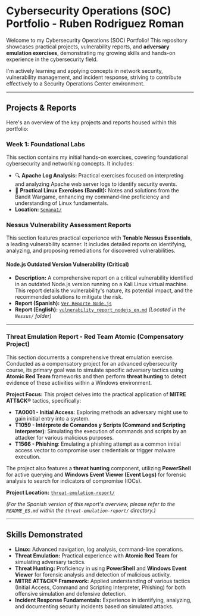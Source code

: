 # Cybersecurity Operations (SOC) Portfolio - Ruben Rodriguez Roman

Welcome to my Cybersecurity Operations (SOC) Portfolio! This repository showcases practical projects, vulnerability reports, and **adversary emulation exercises**, demonstrating my growing skills and hands-on experience in the cybersecurity field.

I'm actively learning and applying concepts in network security, vulnerability management, and incident response, striving to contribute effectively to a Security Operations Center environment.

---

## Projects & Reports

Here's an overview of the key projects and reports housed within this portfolio:

### Week 1: Foundational Labs
This section contains my initial hands-on exercises, covering foundational cybersecurity and networking concepts. It includes:
- 🔍 **Apache Log Analysis:** Practical exercises focused on interpreting and analyzing Apache web server logs to identify security events.
- 🐧 **Practical Linux Exercises (Bandit):** Notes and solutions from the Bandit Wargame, enhancing my command-line proficiency and understanding of Linux fundamentals.
- **Location:** [`Semana1/`](./Semana1/)

### Nessus Vulnerability Assessment Reports
This section features practical experience with **Tenable Nessus Essentials**, a leading vulnerability scanner. It includes detailed reports on identifying, analyzing, and proposing remediations for discovered vulnerabilities.

#### Node.js Outdated Version Vulnerability (Critical)
- **Description:** A comprehensive report on a critical vulnerability identified in an outdated Node.js version running on a Kali Linux virtual machine. This report details the vulnerability's nature, its potential impact, and the recommended solutions to mitigate the risk.
- **Report (Spanish):** [`Ver Reporte Node.js`](./Nessus/reporte_vulnerabilidad_nodejs.md)
- **Report (English):** [`vulnerability_report_nodejs_en.md`](./Nessus/vulnerability_report_nodejs_en.md)
    *(Located in the `Nessus/` folder)*
---

### Threat Emulation Report - Red Team Atomic (Compensatory Project)
This section documents a comprehensive threat emulation exercise. Conducted as a compensatory project for an advanced cybersecurity course, its primary goal was to simulate specific adversary tactics using **Atomic Red Team** frameworks and then perform **threat hunting** to detect evidence of these activities within a Windows environment.

**Project Focus:**
This project delves into the practical application of **MITRE ATT&CK®** tactics, specifically:
* **TA0001 - Initial Access**: Exploring methods an adversary might use to gain initial entry into a system.
* **T1059 - Intérprete de Comandos y Scripts (Command and Scripting Interpreter)**: Simulating the execution of commands and scripts by an attacker for various malicious purposes.
* **T1566 - Phishing**: Emulating a phishing attempt as a common initial access vector to compromise user credentials or trigger malware execution.

The project also features a **threat hunting** component, utilizing **PowerShell** for active querying and **Windows Event Viewer (Event Logs)** for forensic analysis to search for indicators of compromise (IOCs).

**Project Location:** [`threat-emulation-report/`](./threat-emulation-report/)

*(For the Spanish version of this report's overview, please refer to the `README_ES.md` within the `threat-emulation-report/` directory.)*

---

## Skills Demonstrated

* **Linux:** Advanced navigation, log analysis, command-line operations.
* **Threat Emulation:** Practical experience with **Atomic Red Team** for simulating adversary tactics.
* **Threat Hunting:** Proficiency in using **PowerShell** and **Windows Event Viewer** for forensic analysis and detection of malicious activity.
* **MITRE ATT&CK® Framework:** Applied understanding of various tactics (Initial Access, Command and Scripting Interpreter, Phishing) for both offensive simulation and defensive detection.
* **Incident Response Fundamentals:** Experience in identifying, analyzing, and documenting security incidents based on simulated attacks.
